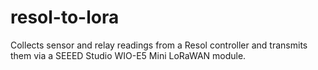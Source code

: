 # resol-to-lora
Collects sensor and relay readings from a Resol controller and transmits them via a SEEED Studio WIO-E5 Mini LoRaWAN module.
